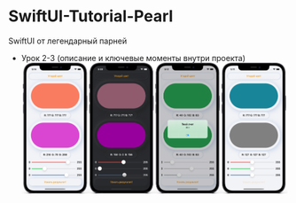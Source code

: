 # SwiftUI-Tutorial-Pearl
SwiftUI от легендарный парней

 - Урок 2-3 (описание и ключевые моменты внутри проекта)
<img src="https://github.com/ihValery/SwiftUI-Tutorial-Pearl/blob/main/Chapter-2-3/GuessColor/GuessColor.png?raw=true"></a>

